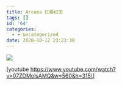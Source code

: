 ```yaml
---
title: Arcaea 红框纪念
tags: []
id: '64'
categories:
  - - uncategorized
date: 2020-10-12 23:23:38
---
```


![](https://zroyi.files.wordpress.com/2020/10/zroyi_exported-3.png?w=640)

\[youtube https://www.youtube.com/watch?v=07ZDMolsAMQ&w=560&h=315\]